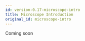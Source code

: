 ```yaml
---
id: version-0.17-microscope-intro
title: Microscope Introduction
original_id: microscope-intro
---
```

Coming soon